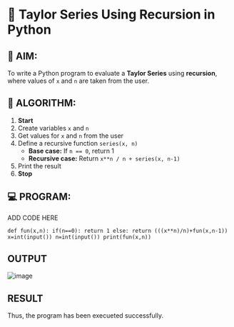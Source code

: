 # 📐 Taylor Series Using Recursion in Python

## 🎯 AIM:
To write a Python program to evaluate a **Taylor Series** using **recursion**, where values of `x` and `n` are taken from the user.

## 🧠 ALGORITHM:

1. **Start**
2. Create variables `x` and `n`
3. Get values for `x` and `n` from the user
4. Define a recursive function `series(x, n)`
   - **Base case:** If `n == 0`, return 1
   - **Recursive case:** Return `x**n / n + series(x, n-1)`
5. Print the result
6. **Stop**

## 💻 PROGRAM:

ADD CODE HERE
```
def fun(x,n): if(n==0): return 1 else: return (((x**n)/n)+fun(x,n-1)) x=int(input()) n=int(input()) print(fun(x,n))
```
## OUTPUT
![image](https://github.com/user-attachments/assets/60065cca-b313-49ba-a7c8-702d7d798e48)

## RESULT
Thus, the program has been execueted successfully.
